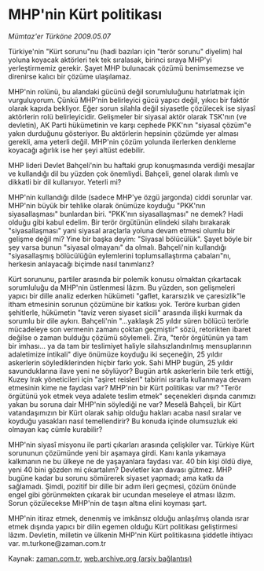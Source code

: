 # MHP'nin Kürt politikası

*Mümtaz'er Türköne 2009.05.07*

<tr><td class="metin" colspan="2" style="padding-top: 20px; padding-left: 5px; padding-right: 10px;">Türkiye'nin "Kürt sorunu"nu (hadi bazıları için "terör sorunu" diyelim) hal yoluna koyacak aktörleri tek tek sıralasak, birinci sıraya MHP'yi yerleştirmemiz gerekir. Şayet MHP bulunacak çözümü benimsemezse ve direnirse kalıcı bir çözüme ulaşılamaz.</td></tr><tr><td class="metin" colspan="2" style="padding-top: 20px; padding-left: 5px; padding-right: 10px;"><p>MHP'nin rolünü, bu alandaki gücünü değil sorumluluğunu hatırlatmak için vurguluyorum. Çünkü MHP'nin belirleyici gücü yapıcı değil, yıkıcı bir faktör olarak kapıda bekliyor. Eğer sorun silahla değil siyasetle çözülecek ise siyasî aktörlerin rolü belirleyicidir. Gelişmeler bir siyasal aktör olarak TSK'nın (ve devletin), AK Parti hükümetinin ve karşı cephede PKK'nın "siyasal çözüm"e yakın durduğunu gösteriyor. Bu aktörlerin hepsinin çözümde yer alması gerekli, ama yeterli değil. MHP'nin çözüm yolunda ilerlerken denkleme koyacağı ağırlık ise her şeyi altüst edebilir.
<p>MHP lideri Devlet Bahçeli'nin bu haftaki grup konuşmasında verdiği mesajlar ve kullandığı dil bu yüzden çok önemliydi. Bahçeli, genel olarak ılımlı ve dikkatli bir dil kullanıyor. Yeterli mi?
<p> MHP'nin kullandığı dilde (sadece MHP'ye özgü jargonda) ciddi sorunlar var. MHP'nin büyük bir tehlike olarak önümüze koyduğu "PKK'nın siyasallaşması" bunlardan biri. "PKK'nın siyasallaşması" ne demek? Hadi olduğu gibi kabul edelim. Bir terör örgütünün elindeki silahı bırakarak "siyasallaşması" yani siyasal araçlarla yoluna devam etmesi olumlu bir gelişme değil mi? Yine bir başka deyim: "Siyasal bölücülük". Şayet böyle bir şey varsa bunun "siyasal olmayanı" da olmalı. Bahçeli'nin kullandığı "siyasallaşmış bölücülüğün eylemlerini toplumsallaştırma çabaları"nı, herkesin anlayacağı biçimde nasıl tanımlarız?
<p> Kürt sorununu, partiler arasında bir polemik konusu olmaktan çıkartacak sorumluluğu da MHP'nin üstlenmesi lâzım. Bu yüzden, son gelişmeleri yapıcı bir dille analiz ederken hükümeti "gaflet, kararsızlık ve çaresizlik"le itham etmesinin sorunun çözümüne bir katkısı yok. Teröre kurban giden şehitlerle, hükümetin "taviz veren siyaset sicili" arasında ilişki kurmak da sorumlu bir dile aykırı. Bahçeli'nin "...yaklaşık 25 yıldır süren bölücü terörle mücadeleye son vermenin zamanı çoktan geçmiştir" sözü, retorikten ibaret değilse o zaman bulduğu çözümü söylemeli. Zira, "terör örgütünün ya tam bir imhası... ya da tam bir teslimiyet haliyle silahsızlandırılmış mensuplarının adaletimize intikali" diye önümüze koyduğu iki seçeneğin, 25 yıldır askerlerin söylediklerinden hiçbir farkı yok. Sahi MHP bugün, 25 yıldır savunduklarına ilave yeni ne söylüyor? Bugün artık askerlerin bile terk ettiği, Kuzey Irak yöneticileri için "aşiret reisleri" tabirini ısrarla kullanmaya devam etmesinin kime ne faydası var? MHP'nin bir Kürt politikası var mı? "Terör örgütünü yok etmek veya adalete teslim etmek" seçenekleri dışında canımızı yakan bu soruna dair MHP'nin söylediği ne var? Meselâ Bahçeli, bir Kürt vatandaşımızın bir Kürt olarak sahip olduğu hakları acaba nasıl sıralar ve koyduğu yasakları nasıl temellendirir? Bu konuda içinde olumsuzluk eki olmayan kaç cümle kurabilir?
<p> MHP'nin siyasî misyonu ile parti çıkarları arasında çelişkiler var. Türkiye Kürt sorununun çözümünde yeni bir aşamaya girdi. Kanı kanla yıkamaya kalkmanın ne bu ülkeye ne de yaşayanlara faydası var. 40 bin kişi öldü diye, yeni 40 bini gözden mi çıkartalım? Devletler kan davası gütmez. MHP bugüne kadar bu sorunu sömürerek siyaset yapmadı; ama katkı da sağlamadı. Şimdi, pozitif bir dille bir adım ileri geçmesi, çözüm önünde engel gibi görünmekten çıkarak bir ucundan meseleye el atması lâzım. Sorun çözülecekse MHP'nin de taşın altına elini koyması şart.
<p> MHP'nin itiraz etmek, denenmiş ve imkânsız olduğu anlaşılmış olanda ısrar etmek dışında yapıcı bir dilin egemen olduğu Kürt politikası geliştirmesi lâzım. Devletin, milletin ve ülkenin MHP'nin Kürt politikasına şiddetle ihtiyacı var. m.turkone@zaman.com.tr<br/></p></p></p></p></p></p></td></tr>

Kaynak: [zaman.com.tr](http://zaman.com.tr/yazar.do?yazino=845570), [web.archive.org (arşiv bağlantısı)](http://web.archive.org/web/20090512235909/http://www.zaman.com.tr:80/yazar.do?yazino=845570)
